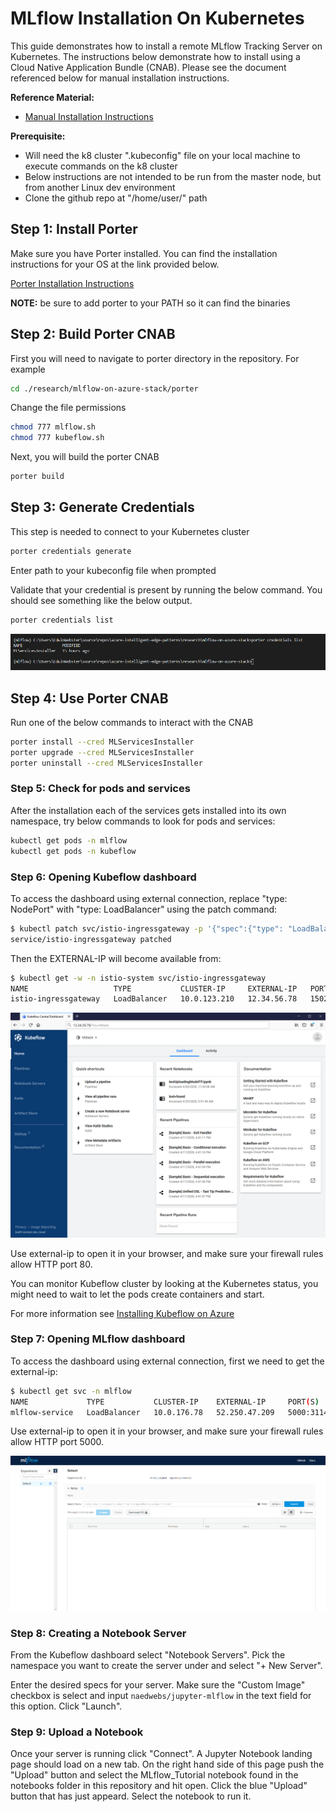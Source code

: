 # MLflow Installation On Kubernetes

This guide demonstrates how to install a remote MLflow Tracking Server on Kubernetes. The instructions below demonstrate how to install using a Cloud Native Application Bundle (CNAB). Please see the document referenced below for manual installation instructions.

**Reference Material:**
- [Manual Installation Instructions](./docs/manual_installation.md)

**Prerequisite:**
- Will need the k8 cluster ".kubeconfig" file on your local machine to execute commands on the k8 cluster 
- Below instructions are not intended to be run from the master node, but from another Linux dev environment
- Clone the github repo at "/home/user/" path

## Step 1: Install Porter
Make sure you have Porter installed. You can find the installation instructions for your OS at the link provided below.

[Porter Installation Instructions](https://porter.sh/install/)

**NOTE:** be sure to add porter to your PATH so it can find the binaries


## Step 2: Build Porter CNAB
First you will need to navigate to porter directory in the repository. For example 

```sh
cd ./research/mlflow-on-azure-stack/porter
```
Change the file permissions

```sh
chmod 777 mlflow.sh
chmod 777 kubeflow.sh
```
Next, you will build the porter CNAB

```sh
porter build
```

## Step 3: Generate Credentials 
This step is needed to connect to your Kubernetes cluster

```sh
porter credentials generate 
```
Enter path to your kubeconfig file when prompted

Validate that your credential is present by running the below command. You should see something like the below output.
```sh
porter credentials list
```

![List Porter Credentials](./docs/img/porter-credentials-validate.png)


## Step 4: Use Porter CNAB
Run one of the below commands to interact with the CNAB

```sh
porter install --cred MLServicesInstaller
porter upgrade --cred MLServicesInstaller
porter uninstall --cred MLServicesInstaller
```
### Step 5: Check for pods and services
After the installation each of the services gets installed into its own namespace, try below commands to look for pods and services:

```sh
kubectl get pods -n mlflow
kubectl get pods -n kubeflow
```
### Step 6: Opening Kubeflow dashboard
To access the dashboard using external connection, replace "type: NodePort" with "type: LoadBalancer" using the patch command:

```sh
$ kubectl patch svc/istio-ingressgateway -p '{"spec":{"type": "LoadBalancer"}}' -n istio-system
service/istio-ingressgateway patched
```
Then the EXTERNAL-IP will become available from:

```sh
$ kubectl get -w -n istio-system svc/istio-ingressgateway
NAME                   TYPE           CLUSTER-IP     EXTERNAL-IP   PORT(S)                          AGE
istio-ingressgateway   LoadBalancer   10.0.123.210   12.34.56.78   15020:30397/TCP,80:31380/TCP,..  7m27s
```
![Kubeflow dashboard](./docs/img/kubeflow_dashboard1.png) 

Use external-ip to open it in your browser, and make sure your firewall rules allow HTTP port 80.

You can monitor Kubeflow cluster by looking at the Kubernetes status, you might need to wait to let the pods create containers and start.

For more information see [Installing Kubeflow on Azure](https://www.kubeflow.org/docs/azure/deploy/install-kubeflow/) 

### Step 7: Opening MLflow dashboard
To access the dashboard using external connection, first we need to get the external-ip:

```sh
$ kubectl get svc -n mlflow
NAME             TYPE           CLUSTER-IP    EXTERNAL-IP     PORT(S)          AGE
mlflow-service   LoadBalancer   10.0.176.78   52.250.47.209   5000:31148/TCP   19m
```
Use external-ip to open it in your browser, and make sure your firewall rules allow HTTP port 5000.

![MLflow dashboard](./docs/img/mlflow_dashboard.png)

### Step 8: Creating a Notebook Server

From the Kubeflow dashboard select "Notebook Servers". Pick the namespace you want to create the server under and select "+ New Server".

Enter the desired specs for your server. Make sure the "Custom Image" checkbox is select and input `naedwebs/jupyter-mlflow` in the text field for this option. Click "Launch".
### Step 9: Upload a Notebook

Once your server is running click "Connect". A Jupyter Notebook landing page should load on a new tab. On the right hand side of this page push the "Upload" button and select the MLflow_Tutorial notebook found in the notebooks folder in this repository and hit open. Click the blue "Upload" button that has just appeard. Select the notebook to run it.
